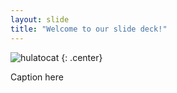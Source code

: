```yaml
---
layout: slide
title: "Welcome to our slide deck!"
---
```


![hulatocat](https://octodex.github.com/images/hula_loop_octodex03.gif)
{: .center}

Caption here
